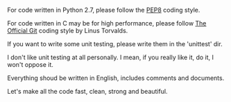 For code written in Python 2.7, please follow the [PEP8](http://legacy.python.org/dev/peps/pep-0008/) coding style.

For code written in C may be for high performance, please follow [The Official Git](https://github.com/git/git/blob/master/Documentation/CodingGuidelines) coding style by Linus Torvalds.

If you want to write some unit testing, please write them in the 'unittest' dir.

I don't like unit testing at all personally. I mean, if you really like it, do it, I won't oppose it.

Everything shoud be written in English, includes comments and documents. 

Let's make all the code fast, clean, strong and beautiful.
